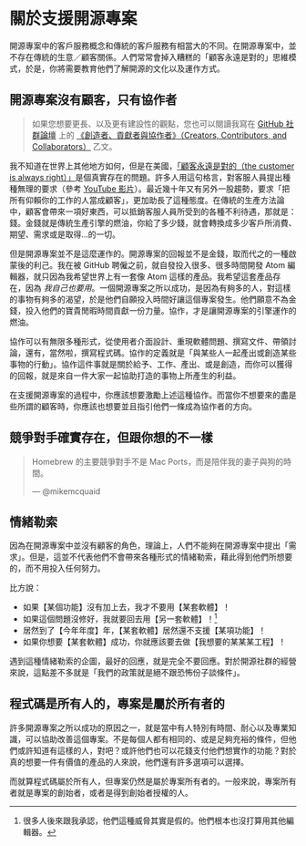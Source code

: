 # 關於支援開源專案

開源專案中的客戶服務概念和傳統的客戶服務有相當大的不同。在開源專案中，並不存在傳統的生意／顧客關係。人們常常會掉入糟糕的「顧客永遠是對的」思維模式，於是，你將需要教育他們了解開源的文化以及運作方式。

## 開源專案沒有顧客，只有協作者

> 如果您想要更長、以及更有建設性的觀點，您也可以閱讀我寫在 [GitHub 社群論壇](https://github.community) 上的 [《創造者、貢獻者與協作者》（Creators, Contributors, and Collaborators）](https://github.community/t5/Studies-in-Community/Creators-contributors-and-collaborators/bc-p/235) 乙文。

我不知道在世界上其他地方如何，但是在美國，[「顧客永遠是對的（the customer is always right）」](https://en.wikipedia.org/wiki/The_customer_is_always_right)是個真實存在的問題。許多人用這句格言，對客服人員提出種種無理的要求（參考 [YouTube 影片](https://www.youtube.com/watch?v=9EJw6oGSft0)）。最近幾十年又有另外一股趨勢，要求「把所有仰賴你的工作的人當成顧客」，更加助長了這種態度。在傳統的生產方法論中，顧客會帶來一項好東西，可以抵銷客服人員所受到的各種不利待遇，那就是：錢。金錢就是傳統生產引擎的燃油，你給了多少錢，就會轉換成多少客戶所消費、期望、需求或是取得…的一切。

但是開源專案並不是這麼運作的。開源專案的回報並不是金錢，取而代之的一種啟蒙後的利己。我在被 GitHub 聘僱之前，就自發投入很多、很多時間開發 Atom 編輯器，就只因為我希望世界上有一套像 Atom 這樣的產品。我希望這套產品存在，因為 _我自己也要用_。一個開源專案之所以成功，是因為有夠多的人，對這樣的事物有夠多的渴望，於是他們自願投入時間好讓這個專案發生。他們願意不為金錢，投入他們的寶貴閒暇時間貢獻一份力量。協作，才是讓開源專案的引擎運作的燃油。

協作可以有無限多種形式，從使用者介面設計、重現軟體問題、撰寫文件、帶領討論，還有，當然啦，撰寫程式碼。協作的定義就是「與某些人一起產出或創造某些事物的行動」。協作這件事就是關於給予、工作、產出、或是創造，而你可以獲得的回報，就是來自一件大家一起協助打造的事物上所產生的利益。

在支援開源專案的過程中，你應該想要激勵上述這種協作。而當你不想要來的盡是些所謂的顧客時，你應該也想要並且指引他們一條成為協作者的方向。

## 競爭對手確實存在，但跟你想的不一樣

> Homebrew 的主要競爭對手不是 Mac Ports，而是陪伴我的妻子與狗的時間。
>
> &mdash; @mikemcquaid

## 情緒勒索

因為在開源專案中並沒有顧客的角色，理論上，人們不能夠在開源專案中提出「需求」。但是，這並不代表他們不會帶來各種形式的情緒勒索，藉此得到他們所想要的，而不用投入任何努力。

比方說：

- 如果【某個功能】沒有加上去，我才不要用【某套軟體】！
- 如果這個問題沒修好，我就要回去用【另一套軟體】！[^1]
- 居然到了【今年年度】年，【某套軟體】居然還不支援【某項功能】！
- 如果你想要【某套軟體】成功，你就應該要去做【我想要的某某某工程】！

遇到這種情緒勒索的企圖，最好的回應，就是完全不要回應。對於開源社群的經營來說，這點差不多就是「我們的政策就是絕不跟恐怖份子談條件」。

[^1]: 很多人後來跟我承認，他們這種威脅其實是假的。他們根本也沒打算用其他編輯器。

## 程式碼是所有人的，專案是屬於所有者的

許多開源專案之所以成功的原因之一，就是當中有人特別有時間、耐心以及專業知識，可以協助改善這個專案。不是每個人都有相同的、或是足夠充裕的條件，但他們或許知道有這樣的人，對吧？或許他們也可以花錢支付他們想實作的功能？對於真的想要一件有價值的產品的人來說，他們還有許多選項可以選擇。

而就算程式碼屬於所有人，但專案仍然是屬於專案所有者的。一般來說，專案所有者就是專案的創始者，或者是得到創始者授權的人。
